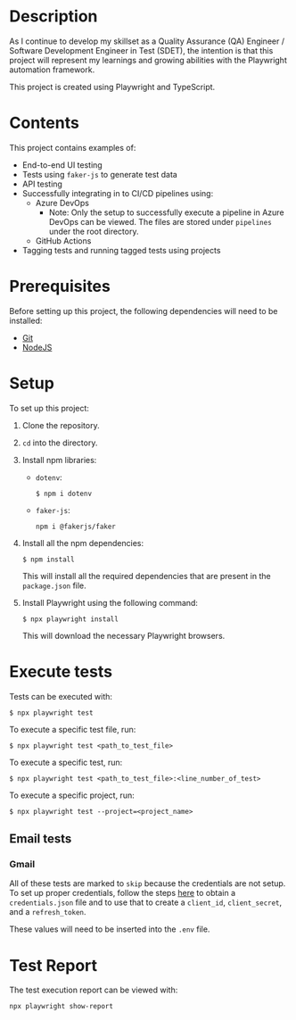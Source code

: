 # Description
As I continue to develop my skillset as a Quality Assurance (QA) Engineer / Software Development Engineer in Test (SDET), the intention is that this project will represent my learnings and growing abilities with the Playwright automation framework.

This project is created using Playwright and TypeScript.

# Contents
This project contains examples of:
* End-to-end UI testing
* Tests using `faker-js` to generate test data
* API testing
* Successfully integrating in to CI/CD pipelines using:
  * Azure DevOps
    * Note: Only the setup to successfully execute a pipeline in Azure DevOps can be viewed. The files are stored under `pipelines` under the root directory. 
  * GitHub Actions
* Tagging tests and running tagged tests using projects

# Prerequisites
Before setting up this project, the following dependencies will need to be installed:
* [Git](https://git-scm.com/)
* [NodeJS](https://nodejs.org/)

# Setup
To set up this project:
1. Clone the repository.
2. `cd` into the directory.
3. Install npm libraries:
   * `dotenv`:
     ```
     $ npm i dotenv
     ```
   * `faker-js`:
     ```
     npm i @fakerjs/faker
     ```
4. Install all the npm dependencies:
   ```
   $ npm install
   ```
   This will install all the required dependencies that are present in the `package.json` file.

5. Install Playwright using the following command:
   ```
   $ npx playwright install
   ```
   This will download the necessary Playwright browsers.

# Execute tests
Tests can be executed with:
```
$ npx playwright test
```

To execute a specific test file, run:
```
$ npx playwright test <path_to_test_file>
```

To execute a specific test, run:
```
$ npx playwright test <path_to_test_file>:<line_number_of_test>
```

To execute a specific project, run:
```
$ npx playwright test --project=<project_name>
```

## Email tests
### Gmail
All of these tests are marked to `skip` because the credentials are not setup. To set up proper credentials, follow the steps [here](https://hackernoon.com/how-to-read-gmail-emails-with-playwright) to obtain a `credentials.json` file and to use that to create a `client_id`, `client_secret`, and a `refresh_token`.

These values will need to be inserted into the `.env` file.

# Test Report
The test execution report can be viewed with:
```
npx playwright show-report
```
